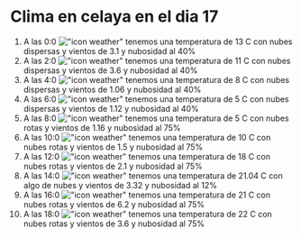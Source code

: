# Clima en celaya en el dia 17

1. A las 0:0 !["icon weather"](http://openweathermap.org/img/w/03n.png) tenemos una temperatura de 13 C con nubes dispersas y  vientos de 3.1 y nubosidad al 40%
1. A las 2:0 !["icon weather"](http://openweathermap.org/img/w/03n.png) tenemos una temperatura de 11 C con nubes dispersas y  vientos de 3.6 y nubosidad al 40%
1. A las 4:0 !["icon weather"](http://openweathermap.org/img/w/03n.png) tenemos una temperatura de 8 C con nubes dispersas y  vientos de 1.06 y nubosidad al 40%
1. A las 6:0 !["icon weather"](http://openweathermap.org/img/w/03n.png) tenemos una temperatura de 5 C con nubes dispersas y  vientos de 1.12 y nubosidad al 40%
1. A las 8:0 !["icon weather"](http://openweathermap.org/img/w/04n.png) tenemos una temperatura de 5 C con nubes rotas y  vientos de 1.16 y nubosidad al 75%
1. A las 10:0 !["icon weather"](http://openweathermap.org/img/w/04d.png) tenemos una temperatura de 10 C con nubes rotas y  vientos de 1.5 y nubosidad al 75%
1. A las 12:0 !["icon weather"](http://openweathermap.org/img/w/04d.png) tenemos una temperatura de 18 C con nubes rotas y  vientos de 2.1 y nubosidad al 75%
1. A las 14:0 !["icon weather"](http://openweathermap.org/img/w/02d.png) tenemos una temperatura de 21.04 C con algo de nubes y  vientos de 3.32 y nubosidad al 12%
1. A las 16:0 !["icon weather"](http://openweathermap.org/img/w/04d.png) tenemos una temperatura de 21 C con nubes rotas y  vientos de 6.2 y nubosidad al 75%
1. A las 18:0 !["icon weather"](http://openweathermap.org/img/w/04d.png) tenemos una temperatura de 22 C con nubes rotas y  vientos de 3.6 y nubosidad al 75%
